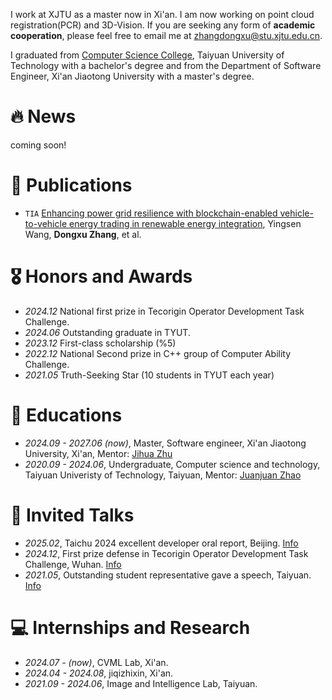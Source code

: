 I work at XJTU as a master now in Xi'an. 
I am now working on point cloud registration(PCR) and 3D-Vision. If you are seeking any form of **academic cooperation**, please feel free to email me at [zhangdongxu@stu.xjtu.edu.cn](mailto:zhangdongxu@stu.xjtu.edu.cn).

I graduated from [Computer Science College](https://ccst.tyut.edu.cn/), Taiyuan University of Technology with a bachelor's degree and from the Department of Software Engineer, Xi'an Jiaotong University with a master's degree. 


# 🔥 News
coming soon!

# 📝 Publications 
- `TIA` [Enhancing power grid resilience with blockchain-enabled vehicle-to-vehicle energy trading in renewable energy integration](https://ieeexplore.ieee.org/abstract/document/10243038), Yingsen Wang, **Dongxu Zhang**, et al.

# 🎖 Honors and Awards
- *2024.12* National first prize in Tecorigin Operator Development Task Challenge.
- *2024.06* Outstanding graduate in TYUT.
- *2023.12* First-class scholarship (%5)
- *2022.12* National Second prize in C++ group of Computer Ability Challenge. 
- *2021.05* Truth-Seeking Star (10 students in TYUT each year) 

# 📖 Educations
- *2024.09 - 2027.06 (now)*,  Master, Software engineer, Xi'an Jiaotong University, Xi'an, Mentor: [Jihua Zhu](https://gr.xjtu.edu.cn/web/zhujh)
- *2020.09 - 2024.06*, Undergraduate, Computer science and technology, Taiyuan Univeristy of Technology, Taiyuan, Mentor: [Juanjuan Zhao](https://rjxy.tyut.edu.cn/info/1191/3989.htm)

# 💬 Invited Talks
- *2025.02*, Taichu 2024 excellent developer oral report, Beijing. [Info](https://mp.weixin.qq.com/s/rRe3ZKtaml_GfJBn_jEqZg)
- *2024.12*, First prize defense in Tecorigin Operator Development Task Challenge, Wuhan. [Info](https://competition.atomgit.com/newsinfo?id=fc24043e6d4210cb038ca9a02b39d480)
- *2021.05*, Outstanding student representative gave a speech, Taiyuan. [Info](https://202.207.240.104/info/1027/20234.htm)

# 💻 Internships and Research
- *2024.07 - (now)*, CVML Lab, Xi'an.
- *2024.04 - 2024.08*, jiqizhixin, Xi'an.
- *2021.09 - 2024.06*, Image and Intelligence Lab, Taiyuan.
